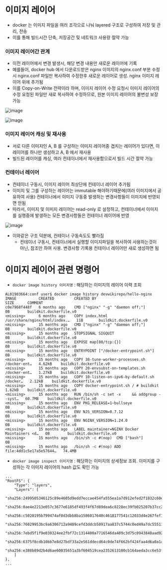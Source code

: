 # 이미지 레이어
* docker 는 이미지 파일을 여러 조각으로 나눠 layered 구조로 구성하여 저장 및 관리, 전송
* 이를 통해 빌드시간 단축, 저장공간 및 네트워크 사용량 절약 가능

### 이미지 레이어간 관계
* 이전 레이어에서 변경 발생시, 해당 변경 내용만 새로운 레이어에 기록
* 예를들어, docker hub 에서 다운로드받은 nginx 이미지의 nginx.conf 부분 수정시 nginx.conf 파일만 복사하여 수정한후 새로운 레이어로 생성. nginx 이미지 레이어 위에 추가됨
* 이를 Copy-on-Write 전략이라 하며, 이미지 레이어 수정 요청시 이미지 레이어의 수정 요청된 파일만 새로 복사하여 수정하므로, 원본 이미지 레이어의 불변성 보장 가능

![image](https://github.com/user-attachments/assets/af49075c-b886-4015-bc00-8512c790d9c3)

![image](https://github.com/user-attachments/assets/a5497ac3-1b62-404c-9b31-4a3944b5e27d)

### 이미지 레이어 캐싱 및 재사용
* 서로 다른 이미지인 A, B 를 구성하는 이미지 레이어중 겹치는 레이어가 있다면, 이 레이어를 하나만 생성하고 A, B 에서 재사용
* 빌드된 레이어를 캐싱, 여러 컨테이너에서 재사용함으로서 빌드 시간 절약 가능

### 컨테이너 레이어
* 컨테이너 구동시, 이미지 레이어 최상단에 컨테이너 레이어 추가됨
* 이미지 및 그를 구성하는 레이어는 immutable 해야하기때문에(여러 이미지에서 공유하여 사용) 컨테이너에서 이미지 구동중 발생하는 변경사항들이 이미지에 반영되면 안됨
* 따라서, 이미지 및 이미지 레이어는 read-only 로 설정하고, 컨테이너에서 이미지를 실행중에 발생하는 모든 변경사항들은 컨테이너 레이어에 반영

![image](https://github.com/user-attachments/assets/cce52889-1a11-4c4d-b2a8-2411fdf1196d)

* 이와같은 구조 덕분에, 컨테이너 구동속도도 빨라짐
  * 컨테이너 구동시, 컨테이너에서 실행할 이미지파일을 복사하여 사용하는것이 아닌, 참조만 하여 사용. 변경사항 기록용 컨테이너 레이어만 새로 생성하면 됨

# 이미지 레이어 관련 명령어
* `docker image history 이미지명` : 해당하는 이미지의 레이어 이력 조회

```shell
AL01983664:conf user$ docker image history devwikirepo/hello-nginx
IMAGE          CREATED         CREATED BY                                       SIZE      COMMENT
c0e7968f448f   6 months ago    CMD ["nginx" "-g" "daemon off;"]                 0B        buildkit.dockerfile.v0
<missing>      6 months ago    COPY index.html /usr/share/nginx/html/index.…   11B       buildkit.dockerfile.v0
<missing>      15 months ago   CMD ["nginx" "-g" "daemon off;"]                 0B        buildkit.dockerfile.v0
<missing>      15 months ago   STOPSIGNAL SIGQUIT                               0B        buildkit.dockerfile.v0
<missing>      15 months ago   EXPOSE map[80/tcp:{}]                            0B        buildkit.dockerfile.v0
<missing>      15 months ago   ENTRYPOINT ["/docker-entrypoint.sh"]             0B        buildkit.dockerfile.v0
<missing>      15 months ago   COPY 30-tune-worker-processes.sh /docker-ent…   4.62kB    buildkit.dockerfile.v0
<missing>      15 months ago   COPY 20-envsubst-on-templates.sh /docker-ent…   1.27kB    buildkit.dockerfile.v0
<missing>      15 months ago   COPY 10-listen-on-ipv6-by-default.sh /docker…   2.12kB    buildkit.dockerfile.v0
<missing>      15 months ago   COPY docker-entrypoint.sh / # buildkit           1.62kB    buildkit.dockerfile.v0
<missing>      15 months ago   RUN /bin/sh -c set -x     && addgroup --syst…   60.7MB    buildkit.dockerfile.v0
<missing>      15 months ago   ENV PKG_RELEASE=1~bullseye                       0B        buildkit.dockerfile.v0
<missing>      15 months ago   ENV NJS_VERSION=0.7.12                           0B        buildkit.dockerfile.v0
<missing>      15 months ago   ENV NGINX_VERSION=1.24.0                         0B        buildkit.dockerfile.v0
<missing>      15 months ago   LABEL maintainer=NGINX Docker Maintainers <d…   0B        buildkit.dockerfile.v0
<missing>      15 months ago   /bin/sh -c #(nop)  CMD ["bash"]                  0B        
<missing>      15 months ago   /bin/sh -c #(nop) ADD file:4dd1c5e17a5e57644…   74.4MB    
```

* `docker image inspect 이미지명` : 해당하는 이미지의 상세정보 조회. 이미지를 구성하는 각 이미지 레이어의 hash 값도 확인 가능
```shell
...
"RootFS": {
    "Type": "layers",
    "Layers": [
        "sha256:2499505346125c89e4605d9edd7eccae454fa555ea1a7d912efed2f1832c60e6",
        "sha256:0ae4e2213e057c3677e6185df493f4f67d89dea6c8228ec39fb025207b37cc2e",
        "sha256:c5020195b799474af0d3dbb8ba1586017640c4618177541c12033d4e267fef1c",
        "sha256:76029953bc9a6306712a9489cefd3ddcb50917aa837c5744c0ed49a7dc555110",
        "sha256:7ebd5f1f9e030324ee2fbf72c1314400a7716546da489c3d75c0943848aad921",
        "sha256:6375f8cdb10bb7e8d27bdf33a2e561ddecd64c0de74f662bf424faa4d6a0a1aa",
        "sha256:e388b89d2b4d6ae60035651a3bf604519cea2352613100cb164aeda3cc6e53f3"
    ]
},
...
```
